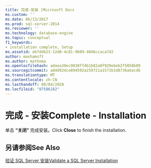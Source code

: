 ```yaml
---
title: 完成-安装 |Microsoft Docs
ms.custom: ''
ms.date: 06/13/2017
ms.prod: sql-server-2014
ms.reviewer: ''
ms.technology: database-engine
ms.topic: conceptual
f1_keywords:
- installation complete, Setup
ms.assetid: eb7ddb23-12d0-4c81-9609-4046ccaca7d2
author: mashamsft
ms.author: mathoma
ms.openlocfilehash: adaea30ec9838ff4b1b82a8f929ebeb2f5858b89
ms.sourcegitcommit: ad4d92dce894592a259721a1571b1d8736abacdb
ms.translationtype: MT
ms.contentlocale: zh-CN
ms.lasthandoff: 08/04/2020
ms.locfileid: "87586182"
---
```

# <a name="complete---installation"></a><span data-ttu-id="62694-102">完成 - 安装</span><span class="sxs-lookup"><span data-stu-id="62694-102">Complete - Installation</span></span>
  <span data-ttu-id="62694-103">单击 **“关闭”** 完成安装。</span><span class="sxs-lookup"><span data-stu-id="62694-103">Click **Close** to finish the installation.</span></span>  
  
## <a name="see-also"></a><span data-ttu-id="62694-104">另请参阅</span><span class="sxs-lookup"><span data-stu-id="62694-104">See Also</span></span>  
 [<span data-ttu-id="62694-105">验证 SQL Server 安装</span><span class="sxs-lookup"><span data-stu-id="62694-105">Validate a SQL Server Installation</span></span>](../../database-engine/install-windows/validate-a-sql-server-installation.md)  
  
  
